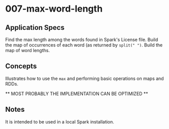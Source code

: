 # 007-max-word-length

## Application Specs
Find the max length among the words found in Spark's License file.
Build the map of occurrences of each word (as returned by `split(" ")`.
Build the map of word lengths.


## Concepts
Illustrates how to use the `max` and performing basic operations on maps and RDDs.

** MOST PROBABLY THE IMPLEMENTATION CAN BE OPTIMIZED **

## Notes
It is intended to be used in a local Spark installation.
